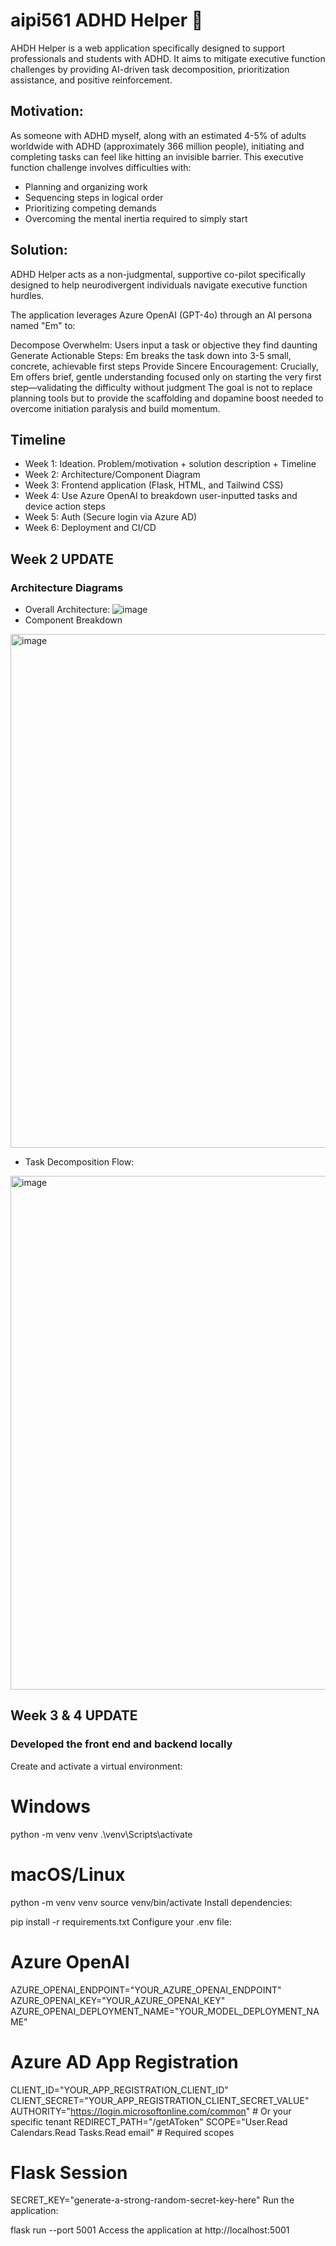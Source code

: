 # aipi561 ADHD Helper 🤖
AHDH Helper is a web application specifically designed to support professionals and students with ADHD. It aims to mitigate executive function challenges by providing AI-driven task decomposition, prioritization assistance, and positive reinforcement.

## Motivation:
As someone with ADHD myself, along with an estimated 4-5% of adults worldwide with ADHD (approximately 366 million people), initiating and completing tasks can feel like hitting an invisible barrier. This executive function challenge involves difficulties with: 
* Planning and organizing work
* Sequencing steps in logical order
* Prioritizing competing demands
* Overcoming the mental inertia required to simply start
  
## Solution:
ADHD Helper acts as a non-judgmental, supportive co-pilot specifically designed to help neurodivergent individuals navigate executive function hurdles. 

The application leverages Azure OpenAI (GPT-4o) through an AI persona named "Em" to:

Decompose Overwhelm: Users input a task or objective they find daunting
Generate Actionable Steps: Em breaks the task down into 3-5 small, concrete, achievable first steps
Provide Sincere Encouragement: Crucially, Em offers brief, gentle understanding focused only on starting the very first step—validating the difficulty without judgment
The goal is not to replace planning tools but to provide the scaffolding and dopamine boost needed to overcome initiation paralysis and build momentum.

## Timeline
* Week 1: Ideation. Problem/motivation + solution description + Timeline
* Week 2: Architecture/Component Diagram
* Week 3: Frontend application (Flask, HTML, and Tailwind CSS)
* Week 4: Use Azure OpenAI to breakdown user-inputted tasks and device action steps
* Week 5: Auth (Secure login via Azure AD)
* Week 6: Deployment and CI/CD


## Week 2 UPDATE

### Architecture Diagrams

* Overall Architecture:
![image](https://github.com/user-attachments/assets/c54ef0b0-5a9a-4188-9154-0e425791c133)
* Component Breakdown
<img width="822" alt="image" src="https://github.com/user-attachments/assets/eb0d34ee-5a15-4d10-a006-b0275257a2d2" />


* Task Decomposition Flow:
<img width="822" alt="image" src="https://github.com/user-attachments/assets/30389517-c46e-4b31-9dc5-7310d0472d1b" />


## Week 3 & 4 UPDATE

### Developed the front end and backend locally


Create and activate a virtual environment:

# Windows
python -m venv venv
.\venv\Scripts\activate

# macOS/Linux
python -m venv venv
source venv/bin/activate
Install dependencies:

pip install -r requirements.txt
Configure your .env file:

# Azure OpenAI
AZURE_OPENAI_ENDPOINT="YOUR_AZURE_OPENAI_ENDPOINT"
AZURE_OPENAI_KEY="YOUR_AZURE_OPENAI_KEY"
AZURE_OPENAI_DEPLOYMENT_NAME="YOUR_MODEL_DEPLOYMENT_NAME"

# Azure AD App Registration
CLIENT_ID="YOUR_APP_REGISTRATION_CLIENT_ID"
CLIENT_SECRET="YOUR_APP_REGISTRATION_CLIENT_SECRET_VALUE"
AUTHORITY="https://login.microsoftonline.com/common" # Or your specific tenant
REDIRECT_PATH="/getAToken"
SCOPE="User.Read Calendars.Read Tasks.Read email" # Required scopes

# Flask Session
SECRET_KEY="generate-a-strong-random-secret-key-here"
Run the application:

flask run --port 5001
Access the application at http://localhost:5001

